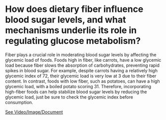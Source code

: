 # How does dietary fiber influence blood sugar levels, and what mechanisms underlie its role in regulating glucose metabolism?

Fiber plays a crucial role in moderating blood sugar levels by affecting the glycemic load of foods. Foods high in fiber, like carrots, have a low glycemic load because fiber slows the absorption of carbohydrates, preventing rapid spikes in blood sugar. For example, despite carrots having a relatively high glycemic index of 72, their glycemic load is very low at 3 due to their fiber content. In contrast, foods with low fiber, such as potatoes, can have a high glycemic load, with a boiled potato scoring 31. Therefore, incorporating high-fiber foods can help stabilize blood sugar levels by reducing the glycemic load, just be sure to check the glycemic index before consumption.

 [See Video/Image/Document](https://hls-player.drberg.com/asset?path=migrated-assets/effects-of-fibers-on-blood-sugar-glycemic-index-drberg)